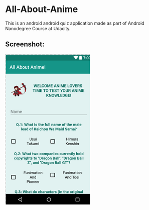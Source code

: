 # All-About-Anime
This is an android android quiz application made as part of Android Nanodegree Course at Udacity.
## Screenshot:
<img src="https://github.com/safrin96/All-About-Anime/blob/master/Screen%20Shot%202017-10-08%20at%201.26.03%20PM.png" height="480" width="270" alt="Screenshot 1 of All About Anime">


